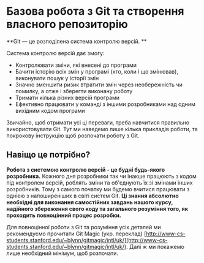 # Базова робота з Git та створення власного репозиторію

**Git — це розподілена система контролю версій. **

Система контролю версій дає змогу:
* Контролювати зміни, які внесені до програми
* Бачити історію всіх змін у програмі (хто, коли і що змінював), виконувати пошук у історії змін
* Значно зменшити ризик втратити змін через необережність чи помилку, а отже і зберегти виконану роботу
* Тримати кілька різних версій програми
* Ефективно працювати у команді з іншими розробниками над одним вихідним кодом програми

Звичайно, щоб отримати усі ці переваги, треба навчитися правильно   використовувати   Git.   Тут   ми   наведемо   лише   кілька прикладів роботи, та покрокову інструкцію щоб розпочати роботу з Git. 

## Навіщо це потрібно?

**Робота з системою контролю версій - це будні будь-якого розробника.** Кожного дня розробники так чи інакше працюють з кодом під контролем версій, роблять зміни та об'єднують їх зі змінами інших розробників. Тому з самого початку ми будемо вчитися працювати з однією з напоширеніших в світі систем Git. **Ці знання абсолютно необхідні для виконання самостійних завдань нашого курсу, надійного збереження свого коду та загального розуміння того, як проходить повноцінний процес розробки.**   

Для повноцінної роботи з Git та розуміння усіх деталей ми рекомендуємо прочитати Git Magic (укр. переклад) [http://www-cs-students.stanford.edu/~blynn/gitmagic/intl/uk/](http://www-cs-students.stanford.edu/~blynn/gitmagic/intl/uk/). Далі ж ми покажемо лише необхідний мінімум, щоб розпочати.